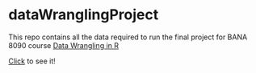 # dataWranglingProject
This repo contains all the data required to run the final project for BANA 8090 course [Data Wrangling in R]("http://uc-r.github.io/data_wrangling")

[Click]("http://rpubs.com/mr-hn/448587") to see it!
